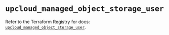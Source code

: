 # `upcloud_managed_object_storage_user`

Refer to the Terraform Registry for docs: [`upcloud_managed_object_storage_user`](https://registry.terraform.io/providers/upcloudltd/upcloud/5.0.1/docs/resources/managed_object_storage_user).
